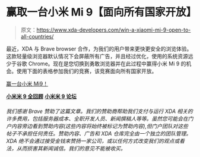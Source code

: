# 赢取一台小米 Mi 9【面向所有国家开放】

> 原文：<https://www.xda-developers.com/win-a-xiaomi-mi-9-open-to-all-countries/>

最近，XDA 与 Brave browser 合作，为我们的用户带来更快更安全的浏览体验。这款轻量级浏览器默认情况下会屏蔽所有广告，并且经过优化，使用的系统资源远少于谷歌 Chrome。现在是您切换到勇敢浏览器并在此过程中赢得小米 Mi 9 的机会。使用下面的表格参加我们的竞赛，该竞赛面向所有国家开放。

[赢一台小米 Mi9！](https://gleam.io/4ViHM/win-a-xiaomi-mi9)

[**小米米 9 全回顾**](https://www.xda-developers.com/xiaomi-mi-9-review/) [**小米米 9 论坛**](https://forum.xda-developers.com/Mi-9)

###### 我们感谢 Brave 赞助了这篇文章。我们的赞助商帮助我们支付与运行 XDA 相关的许多费用，包括服务器成本、全职开发人员、新闻撰稿人等等。虽然您可能会在门户内容旁边看到赞助内容(这些内容将始终被标记为赞助内容),但门户团队对这些帖子不承担任何责任。赞助内容、广告和 XDA 仓库完全由一个独立的团队管理。XDA 绝不会通过接受金钱来赞扬一家公司，或以任何方式改变我们的观点或看法，从而损害其新闻诚信。我们的意见不能被收买。